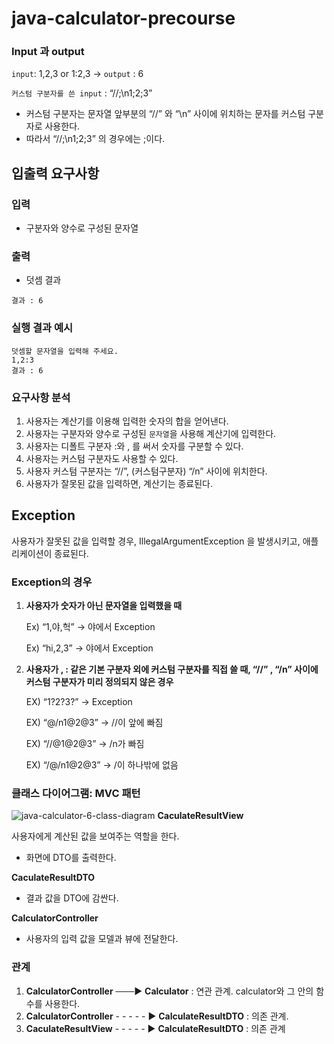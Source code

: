 # java-calculator-precourse

### Input 과 output

`input`: 1,2,3 or 1:2,3 →  `output` : 6

`커스텀 구분자를 쓴 input` : “//;\n1;2;3”

- 커스텀 구분자는 문자열 앞부분의 “//” 와 “\n” 사이에 위치하는 문자를 커스텀 구분자로 사용한다.
- 따라서 “//;\n1;2;3” 의 경우에는 ;이다.

## 입출력 요구사항

### **입력**

- 구분자와 양수로 구성된 문자열

### **출력**

- 덧셈 결과

```
결과 : 6
```

### **실행 결과 예시**

```
덧셈할 문자열을 입력해 주세요.
1,2:3
결과 : 6
```

### 요구사항 분석

1. 사용자는 계산기를 이용해 입력한 숫자의 합을 얻어낸다.
2. 사용자는 구분자와 양수로 구성된 `문자열`을 사용해 계산기에 입력한다.
3. 사용자는 디폴트 구분자 :와 , 를 써서 숫자를 구분할 수 있다.
4. 사용자는 커스텀 구분자도 사용할 수 있다.
5. 사용자 커스텀 구분자는 “//”, (커스텀구분자) “/n” 사이에 위치한다.
6. 사용자가 잘못된 값을 입력하면, 계산기는 종료된다.

## Exception

사용자가 잘못된 값을 입력할 경우, IllegalArgumentException 을 발생시키고, 애플리케이션이 종료된다.

### Exception의 경우

1. **사용자가 숫자가 아닌 문자열을 입력했을 때**

   Ex) “1,야,헉” → 야에서 Exception

   Ex) “hi,2,3” → 야에서 Exception

2. **사용자가 , : 같은 기본 구분자 외에 커스텀 구분자를 직접 쓸 때, “//” , “/n” 사이에 커스텀 구분자가 미리 정의되지 않은 경우**

   EX) “1?2?3?” → Exception

   EX) “@/n1@2@3” → //이 앞에 빠짐

   EX) “//@1@2@3” → /n가 빠짐

   EX) “/@/n1@2@3” → /이 하나밖에 없음

### 클래스 다이어그램: MVC 패턴

![java-calculator-6-class-diagram](..%2F..%2F%EC%8A%A4%ED%81%AC%EB%A6%B0%EC%83%B7%202024-10-17%2002.11.43.png)
**CaculateResultView**

사용자에게 계산된 값을 보여주는 역할을 한다.

- 화면에 DTO를 출력한다.

**CaculateResultDTO**

- 결과 값을 DTO에 감싼다.

**CalculatorController**

- 사용자의 입력 값을 모델과 뷰에 전달한다.

### 관계

1. **CalculatorController** ───▶ **Calculator** : 연관 관계. calculator와 그 안의 함수를 사용한다.
2. **CalculatorController** - - - - - ▶ **CalculateResultDTO** : 의존 관계.
3. **CaculateResultView** - - - - - ▶ **CalculateResultDTO** :  의존 관계
